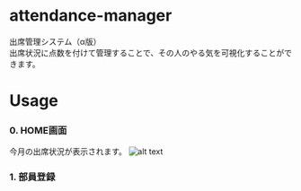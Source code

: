 # attendance-manager
出席管理システム（α版）<br>
出席状況に点数を付けて管理することで、その人のやる気を可視化することができます。

# Usage
### 0. HOME画面<br>
今月の出席状況が表示されます。
![alt text](<スクリーン ショット 2024-04-25 に 16.52.31 午後.png>)

### 1. 部員登録
